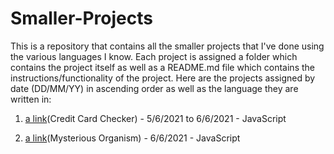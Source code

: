 # Smaller-Projects

This is a repository that contains all the smaller projects that I've done using the various languages I know. Each project is assigned a folder which contains the project itself as well as a README.md file which contains the instructions/functionality of the project. Here are the projects assigned by date (DD/MM/YY) in ascending order as well as the language they are written in:





1. [a link](https://github.com/user/repo/blob/branch/other_file.md)(Credit Card Checker) - 5/6/2021 to 6/6/2021 - JavaScript

2. [a link](https://github.com/user/repo/blob/branch/other_file.md)(Mysterious Organism) - 6/6/2021 - JavaScript
